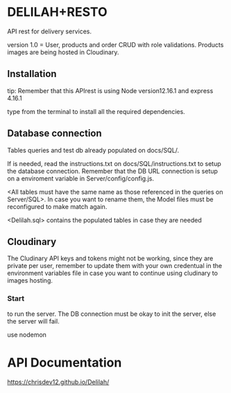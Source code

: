 # DELILAH+RESTO

API rest for delivery services.

version 1.0 = User, products and order CRUD with role validations. Products images are being hosted in Cloudinary.

## Installation

tip: Remember that this APIrest is using Node version12.16.1 and express 4.16.1

type <NPM i> from the terminal to install all the required dependencies.


## Database connection

Tables queries and test db already populated on docs/SQL/.

If is needed, read the instructions.txt on docs/SQL/instructions.txt to setup the database connection.
Remember that the DB URL connection is setup on a enviroment variable in Server/config/config.js.

<All tables must have the same name as those referenced in the queries on Server/SQL>. In case you want to rename them, the Model files
must be reconfigured to make match again. 

<Delilah.sql> contains the populated tables in case they are needed

## Cloudinary

The Cludinary API keys and tokens might not be working, since they are private per user, remember to update them  with your own credentual in the environment variables file in case you want to continue using cludinary to images hosting.

### Start

<NPM start> to run the server. The DB connection must be okay to init the server, else the server will fail.

<NPM test> use nodemon


# API Documentation

https://chrisdev12.github.io/Delilah/
